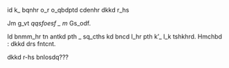 id k_ bqnhr o_r o_qbdptd cdenhr dkkd r_hs

Jm g_vt _qqsfoesf _ m_ Gs_odf.

Id bnmm_hr tn antkd pth _ sq_cths kd bncd l_hr pth k’_ l_k tshkhrd. Hmchbd : dkkd drs fntcnt.

dkkd r-hs bnlosdq???

